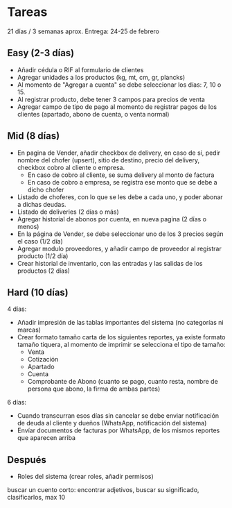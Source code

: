 # Tareas

21 días / 3 semanas aprox.
Entrega: 24-25 de febrero

## Easy (2-3 días)

- Añadir cédula o RIF al formulario de clientes
- Agregar unidades a los productos (kg, mt, cm, gr, plancks)
- Al momento de "Agregar a cuenta" se debe seleccionar los días: 7, 10 o 15.
- Al registrar producto, debe tener 3 campos para precios de venta
- Agregar campo de tipo de pago al momento de registrar pagos de los clientes (apartado, abono de cuenta, o venta normal)

## Mid (8 días)

- En pagina de Vender, añadir checkbox de delivery, en caso de sí, pedir nombre del chofer (upsert), sitio de destino, precio del delivery, checkbox cobro al cliente o empresa.
  - En caso de cobro al cliente, se suma delivery al monto de factura
  - En caso de cobro a empresa, se registra ese monto que se debe a dicho chofer
- Listado de choferes, con lo que se les debe a cada uno, y poder abonar a dichas deudas.
- Listado de deliveries (2 días o más)
- Agregar historial de abonos por cuenta, en nueva pagina (2 días o menos)
- En la página de Vender, se debe seleccionar uno de los 3 precios según el caso (1/2 día)
- Agregar modulo proveedores, y añadir campo de proveedor al registrar producto (1/2 día)
- Crear historial de inventario, con las entradas y las salidas de los productos (2 días)

## Hard (10 días)

4 días:
- Añadir impresión de las tablas importantes del sistema (no categorías ni marcas)
- Crear formato tamaño carta de los siguientes reportes, ya existe formato tamaño tiquera, al momento de imprimir se selecciona el tipo de tamaño:
  - Venta
  - Cotización
  - Apartado
  - Cuenta
  - Comprobante de Abono (cuanto se pago, cuanto resta, nombre de persona que abono, la firma de ambas partes)

6 días:
- Cuando transcurran esos días sin cancelar se debe enviar notificación de deuda al cliente y dueños (WhatsApp, notificación del sistema)
- Envíar documentos de facturas por WhatsApp, de los mismos reportes que aparecen arriba

## Después

- Roles del sistema (crear roles, añadir permisos)

buscar un cuento corto: encontrar adjetivos, buscar su significado, clasificarlos, max 10
